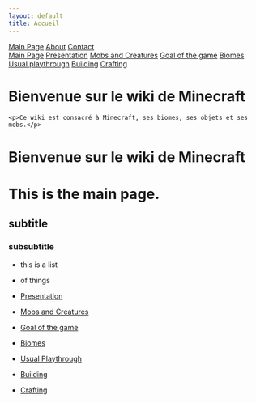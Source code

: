 ```yaml
---
layout: default
title: Accueil
---
```


<div class="banner">
    <a href="{{ '/' | relative_url }}">Main Page</a>
    <a href="{{ '/about.md' | relative_url }}">About</a>
    <a href="{{ '/contact.md' | relative_url }}">Contact</a>
    <!-- Ajoute d'autres liens ici -->
</div>

<div class="sidebar">
    <a href="{{ '/' | relative_url }}">Main Page</a>
    <a href="{{ '/page1.md' | relative_url }}">Presentation</a>
    <a href="{{ '/page2.md' | relative_url }}">Mobs and Creatures</a>
    <a href="{{ '/page3.md' | relative_url }}">Goal of the game</a>
    <a href="{{ '/page4.md' | relative_url }}">Biomes</a>
    <a href="{{ '/page5.md' | relative_url }}">Usual playthrough</a>
    <a href="{{ '/page6.md' | relative_url }}">Building</a>
    <a href="{{ '/page7.md' | relative_url }}">Crafting</a>
    <!-- Ajoute d'autres liens ici -->
</div>

<div class="content">
    <h1>Bienvenue sur le wiki de Minecraft</h1>

    <p>Ce wiki est consacré à Minecraft, ses biomes, ses objets et ses mobs.</p>
</div>

# Bienvenue sur le wiki de Minecraft


# This is the main page.

## subtitle

### subsubtitle

- this is a list
- of things


- [Presentation](page1.md)
- [Mobs and Creatures](page2.md)
- [Goal of the game](page3.md)
- [Biomes](page4.md)
- [Usual Playthrough](page5.md)
- [Building](page6.md)
- [Crafting](page7.md)
